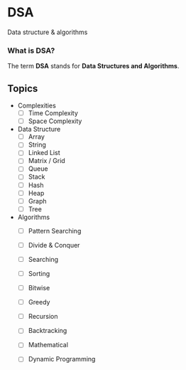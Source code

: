 # DSA
Data structure &amp; algorithms 

### What is DSA?
The term **DSA** stands for **Data Structures and Algorithms**.

## Topics
- Complexities
  - [ ] Time Complexity
  - [ ] Space Complexity
- Data Structure
  - [ ] Array
  - [ ] String
  - [ ] Linked List
  - [ ] Matrix / Grid
  - [ ] Queue
  - [ ] Stack
  - [ ] Hash
  - [ ] Heap
  - [ ] Graph
  - [ ] Tree
    
- Algorithms
  - [ ] Pattern Searching
  - [ ] Divide & Conquer
  - [ ] Searching
  - [ ] Sorting
  - [ ] Bitwise
  - [ ] Greedy
  - [ ] Recursion
  - [ ] Backtracking
  - [ ] Mathematical
  - [ ] Dynamic Programming
  
